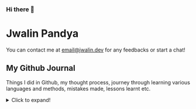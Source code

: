 ### Hi there 👋

# Jwalin Pandya
You can contact me at email@jwalin.dev for any feedbacks or start a chat!

## My Github Journal
Things I did in Github, my thought process, journey through learning various languages and methods, mistakes made, lessons learnt etc. 

<details>
  <summary>Click to expand!</summary>
## Oct 2020
###### Oct 28th 2020 - Nov 6th 2020
> Break to plan out next steps, better planning and dev tools needed. :)

###### Oct 27th 2020:
> Moved the separate repos into 1, called it starter projects, started creating this journal, new source of motivation and inspiration :). Found out Github contributions screen does not show the Green dots (so decided to start this journal) 

###### Oct 26th 2020:
> Started tictactoe game in python, text based, added more stuff to that. Had fun!

###### Oct 25th 2020:
> I did not find motivation till this date to work more on learning due to Office workload; made up my mind to learn for fun rather than to improve my skils, found my passion for coding :) <br />
> Created 3 projects, made a workplan for fun projects

###### Oct 19th 2020:
> create project dice for simulating a dice throw (basics of python)

###### Oct 18th 2020:
> Started with project 0 for python, wanted to start learning python through original programming (that is what i call coding without copy-pasting)

</details>
<!--
**jwalin-dev/jwalin-dev** is a ✨ _special_ ✨ repository because its `README.md` (this file) appears on your GitHub profile.

Here are some ideas to get you started:

- 🔭 I’m currently working on ...
- 🌱 I’m currently learning ...
- 👯 I’m looking to collaborate on ...
- 🤔 I’m looking for help with ...
- 💬 Ask me about ...
- 📫 How to reach me: ...
- 😄 Pronouns: ...
- ⚡ Fun fact: ...
-->
